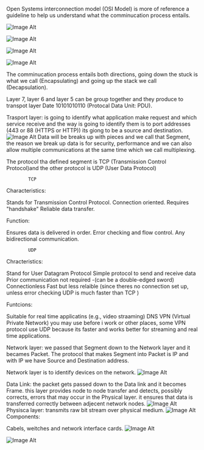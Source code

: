 Open Systems interconnection model (OSI Model) is more of reference a guideline to help us understand what the comminucation process entails.

![Image Alt](https://github.com/hashim1sharif/DevOps-Journey/blob/042934aa0855397a2e434ca26abc1a982d2c7e0d/network/Screenshot%202025-08-18%20160220.png)


![Image Alt](https://github.com/hashim1sharif/DevOps-Journey/blob/02bd8ea5897cf95f0d05df76fdc012b9c0db71cf/network/Screenshot%202025-08-18%20160613.png)

![Image Alt](https://github.com/hashim1sharif/DevOps-Journey/blob/f2ec69d973af1d9bae4247af3dd8357274eb801e/network/Screenshot%202025-08-18%20160558.png)

![Image Alt](https://github.com/hashim1sharif/DevOps-Journey/blob/223d8546bf84dd62452dbfda74651a7ba98f5ff3/network/Screenshot%202025-08-18%20160546.png)

The comminucation process entails both directions, going down the stuck is what we call (Encapsulating) and going up the stack we call (Decapsulation).

Layer 7, layer 6 and layer 5 can be group together and they produce to transpot layer Date 10101010110 (Protocal Data Unit: PDU).

Trasport layer: is going to identify what application make request and which service receive and the way is going to identify them is to port addresses (443 or 88 (HTTPS or HTTP)) its giong to be a source and destination.
![Image Alt](https://github.com/hashim1sharif/DevOps-Journey/blob/ce07c380f7cbfcbdb75c35a50646a2c4fad4d443/network/Screenshot%202025-08-18%20160531.png)
Data will be breaks up with pieces and we call that Segment, the reason we break up data is for security, performance and we can also allow multiple communications at the same time which we call multiplexing.

The protocol tha defined segment is TCP (Transmission Control Protocol)and the other protocol is UDP (User Data Protocol)

            TCP

Characteristics:

Stands for Transmission Control Protocol.
Connection oriented.
Requires "handshake"
Reliable data transfer.

Function:

Ensures data is delivered in order.
Error checking and flow control.
Any bidirectional communication.

            UDP

Chracteristics:

Stand for User Datagram Protocol
Simple protocol to send and receive data
Prior communication not required -(can be a double-edged sword)
Connectionless
Fast but less relaible (since theres no connection set up, unless error checking UDP is much faster than TCP )

Funtcions:

Suitable for real time applicatins (e.g., video straaming)
DNS
VPN (Virtual Private Network) you may use before i work or other places, some VPN protocol use UDP because its faster and works better for streaming and real time applications.

Network layer: we passed that Segment down to the Network layer and it becames Packet.
The protocol that makes Segment into Packet is IP and with IP we have Source and Destination address.

Network layer is to identify devices on the network.
![Image Alt](https://github.com/hashim1sharif/DevOps-Journey/blob/d5d6d9b1be877050de391bdd312ae22fbfabf90e/network/Screenshot%202025-08-18%20160503.png)

Data Link: the packet gets passed down to the Data link and it becomes Frame. this layer provides node to node transfer and detects, possibly corrects, errors that may occur in the Physical layer. it ensures that data is transferred correctly between adjecent network nodes.
![Image Alt](https://github.com/hashim1sharif/DevOps-Journey/blob/51c0dfa89ea4816988ca42890a72e6aa4ccac2ec/network/Screenshot%202025-08-18%20160445.png)
Physisca layer: transmits raw bit stream over physical medium.
![Image Alt](https://github.com/hashim1sharif/DevOps-Journey/blob/c56afbfd43286dcb3a9379595d28abda5bb93452/network/Screenshot%202025-08-18%20160427.png)
    Components:

Cabels, weitches and network interface cards.
![Image Alt](https://github.com/hashim1sharif/DevOps-Journey/blob/36ab0cd4f2912f9a95385c556047919054703c14/network/Screenshot%202025-08-18%20160256.png)


![Image Alt](https://github.com/hashim1sharif/DevOps-Journey/blob/75e450a0e811f35fa68c4e41ff8150a01e3add8e/network/Screenshot%202025-08-18%20152145.png)
